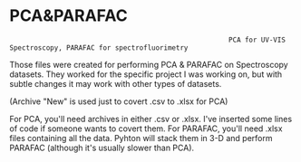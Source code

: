# PCA&PARAFAC
                                                          PCA for UV-VIS Spectroscopy, PARAFAC for spectrofluorimetry

Those files were created for performing PCA & PARAFAC on Spectroscopy datasets. They worked for the specific project I was working on, but with subtle changes it may work with other types of datasets.

(Archive "New" is used just to covert .csv to .xlsx for PCA)

For PCA, you'll need archives in either .csv or .xlsx. I've inserted some lines of code if someone wants to covert them. 
For PARAFAC, you'll need .xlsx files containing all the data. Pyhton will stack them in 3-D and perform PARAFAC (although it's usually slower than PCA).
